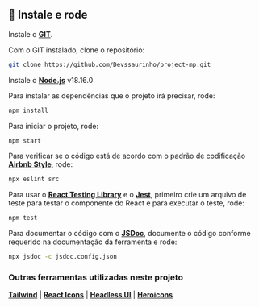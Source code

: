 ## 🔧 Instale e rode

Instale o [**GIT**](https://git-scm.com/).

Com o GIT instalado, clone o repositório:

```bash
git clone https://github.com/Devssaurinho/project-mp.git
```

Instale o [**Node.js**](https://nodejs.org/en/) v18.16.0

Para instalar as dependências que o projeto irá precisar, rode:

```bash
npm install
```

Para iniciar o projeto, rode:

```bash
npm start
```
Para verificar se o código está de acordo com o padrão de codificação [**Airbnb Style**](https://airbnb.io/javascript/react/), rode:

```bash
npx eslint src
```

Para usar o [**React Testing Library**](https://testing-library.com/docs/react-testing-library/example-intro) e o [**Jest**](https://jestjs.io/), primeiro crie um arquivo de teste para testar o componente do React e para executar o teste, rode:

```bash
npm test
```

Para documentar o código com o [**JSDoc**](https://jsdoc.app/), documente o código conforme requerido na documentação da ferramenta e rode:

```bash
npx jsdoc -c jsdoc.config.json
```

### Outras ferramentas utilizadas neste projeto

[**Tailwind**](https://tailwindui.com/) | 
[**React Icons**](https://react-icons.github.io/react-icons/) | 
[**Headless UI**](https://headlessui.com/) | 
[**Heroicons**](https://heroicons.com/)
